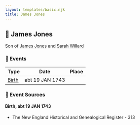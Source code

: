 ```yaml
---
layout: templates/basic.njk
title: James Jones
---
```

## 🔵 James Jones

Son of [James Jones](/people/6/61233476) and [Sarah Willard](/people/2/24374592)

### 📆 Events

Type | Date | Place
------ | ------ | ------
[Birth](#event-cbbacca0-7e51-49b4-a511-20236075fd20) | abt 19 JAN 1743 |

### 📰 Event Sources

#### <a id="event-cbbacca0-7e51-49b4-a511-20236075fd20"></a> Birth, abt 19 JAN 1743
* The New England Historical and Genealogical Register  - 313